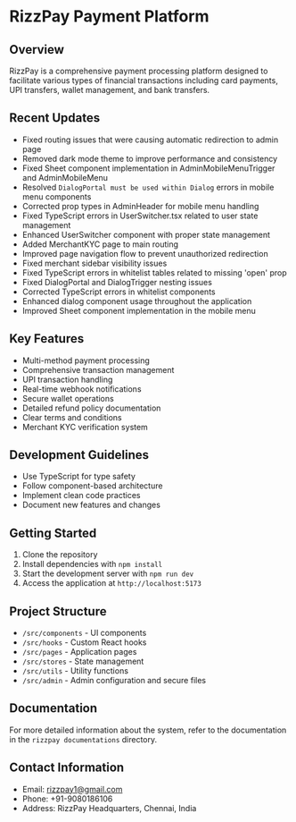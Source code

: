 
# RizzPay Payment Platform

## Overview

RizzPay is a comprehensive payment processing platform designed to facilitate various types of financial transactions including card payments, UPI transfers, wallet management, and bank transfers.

## Recent Updates

- Fixed routing issues that were causing automatic redirection to admin page
- Removed dark mode theme to improve performance and consistency
- Fixed Sheet component implementation in AdminMobileMenuTrigger and AdminMobileMenu
- Resolved `DialogPortal must be used within Dialog` errors in mobile menu components
- Corrected prop types in AdminHeader for mobile menu handling
- Fixed TypeScript errors in UserSwitcher.tsx related to user state management
- Enhanced UserSwitcher component with proper state management
- Added MerchantKYC page to main routing
- Improved page navigation flow to prevent unauthorized redirection
- Fixed merchant sidebar visibility issues
- Fixed TypeScript errors in whitelist tables related to missing 'open' prop
- Fixed DialogPortal and DialogTrigger nesting issues
- Corrected TypeScript errors in whitelist components
- Enhanced dialog component usage throughout the application
- Improved Sheet component implementation in the mobile menu

## Key Features

- Multi-method payment processing
- Comprehensive transaction management
- UPI transaction handling
- Real-time webhook notifications
- Secure wallet operations
- Detailed refund policy documentation
- Clear terms and conditions
- Merchant KYC verification system

## Development Guidelines

- Use TypeScript for type safety
- Follow component-based architecture
- Implement clean code practices
- Document new features and changes

## Getting Started

1. Clone the repository
2. Install dependencies with `npm install`
3. Start the development server with `npm run dev`
4. Access the application at `http://localhost:5173`

## Project Structure

- `/src/components` - UI components
- `/src/hooks` - Custom React hooks
- `/src/pages` - Application pages
- `/src/stores` - State management
- `/src/utils` - Utility functions
- `/src/admin` - Admin configuration and secure files

## Documentation

For more detailed information about the system, refer to the documentation in the `rizzpay documentations` directory.

## Contact Information

- Email: rizzpay1@gmail.com
- Phone: +91-9080186106
- Address: RizzPay Headquarters, Chennai, India
